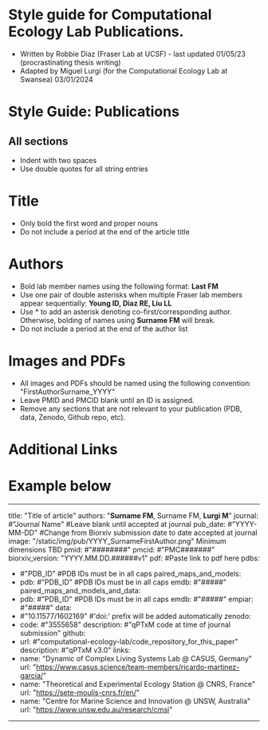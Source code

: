 # Style guide for Computational Ecology Lab Publications.
- Written by Robbie Diaz (Fraser Lab at UCSF) - last updated 01/05/23 (procrastinating thesis writing)
- Adapted by Miguel Lurgi (for the Computational Ecology Lab at Swansea) 03/01/2024

# Style Guide: Publications
## All sections
  - Indent with two spaces
  - Use double quotes for all string entries

# Title
- Only bold the first word and proper nouns
- Do not include a period at the end of the article title

# Authors
- Bold lab member names using the following format: **Last FM**
- Use one pair of double asterisks when multiple Fraser lab members appear sequentially: **Young ID, Diaz RE, Liu LL**
- Use &#42; to add an asterisk denoting co-first/corresponding author. Otherwise, bolding of names using **Surname FM** will break.
- Do not include a period at the end of the author list

# Images and PDFs
- All images and PDFs should be named using the following convention: "FirstAuthorSurname_YYYY"
- Leave PMID and PMCID blank until an ID is assigned.
- Remove any sections that are not relevant to your publication (PDB, data, Zenodo, Github repo, etc).

# Additional Links

# Example below
---
title: "Title of article"
authors: "**Surname FM**, Surname FM, **Lurgi M**"
journal: #"Journal Name" #Leave blank until accepted at journal
pub_date: #"YYYY-MM-DD" #Change from Biorxiv submission date to date accepted at journal
image: "/static/img/pub/YYYY_SurnameFirstAuthor.png" Minimum dimensions TBD
pmid: #"########"
pmcid: #"PMC#######"
biorxiv_version: "YYYY.MM.DD.######v1"
pdf: #Paste link to pdf here
pdbs:
  - #"PDB_ID" #PDB IDs must be in all caps
paired_maps_and_models:
  - pdb: #"PDB_ID" #PDB IDs must be in all caps
    emdb: #"#####"
paired_maps_and_models_and_data:
  - pdb: #"PDB_ID" #PDB IDs must be in all caps
    emdb: #"#####"
    empiar: #"#####"
data:
  - #"10.11577/1602169" #'doi:' prefix will be added automatically
zenodo:
  - code: #"3555658"
    description: #"qPTxM code at time of journal submission"
github:
  - url: #"computational-ecology-lab/code_repository_for_this_paper"
    description: #"qPTxM v3.0"
links:
  - name: "Dynamic of Complex Living Systems Lab @ CASUS, Germany"
    url: "https://www.casus.science/team-members/ricardo-martinez-garcia/"
  - name: "Theoretical and Experimental Ecology Station @ CNRS, France"
    url: "https://sete-moulis-cnrs.fr/en/"
  - name: "Centre for Marine Science and Innovation @ UNSW, Australia"
    url: "https://www.unsw.edu.au/research/cmsi"
---
